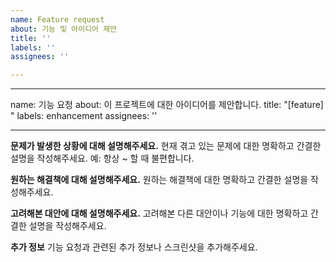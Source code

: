 ```yaml
---
name: Feature request
about: 기능 및 아이디어 제안
title: ''
labels: ''
assignees: ''

---
```


---
name: 기능 요청
about: 이 프로젝트에 대한 아이디어를 제안합니다.
title: "[feature] "
labels: enhancement
assignees: ''

---

**문제가 발생한 상황에 대해 설명해주세요.**
현재 겪고 있는 문제에 대한 명확하고 간결한 설명을 작성해주세요. 예: 항상 ~ 할 때 불편합니다.

**원하는 해결책에 대해 설명해주세요.**
원하는 해결책에 대한 명확하고 간결한 설명을 작성해주세요.

**고려해본 대안에 대해 설명해주세요.**
고려해본 다른 대안이나 기능에 대한 명확하고 간결한 설명을 작성해주세요.

**추가 정보**
기능 요청과 관련된 추가 정보나 스크린샷을 추가해주세요.
